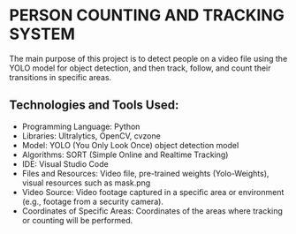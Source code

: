 # PERSON COUNTING AND TRACKING SYSTEM
The main purpose of this project is to detect people on a video file using the YOLO model for object detection, and then track, follow, and count their transitions in specific areas.

## Technologies and Tools Used:


- Programming Language: Python
- Libraries: Ultralytics, OpenCV, cvzone
- Model: YOLO (You Only Look Once) object detection model
- Algorithms: SORT (Simple Online and Realtime Tracking)
- IDE: Visual Studio Code
- Files and Resources: Video file, pre-trained weights (Yolo-Weights), visual resources such as mask.png
- Video Source: Video footage captured in a specific area or environment (e.g., footage from a security camera).
- Coordinates of Specific Areas: Coordinates of the areas where tracking or counting will be performed.
